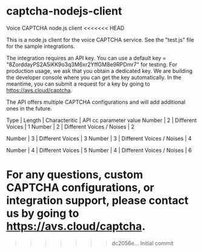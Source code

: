 # captcha-nodejs-client
Voice CAPTCHA node.js client
<<<<<<< HEAD

This is a node.js client for the voice CAPTCHA service.
See the "test.js" file for the sample integrations.

The integration requires an API key. You can use a default key = "8ZorddayPS2A5iKK9o3q3M6xr2YffGM8e9RPDmr7" for testing.
For production usage, we ask that you obtain a dedicated key. We are building the developer console where you can get
the key automatically. In the meantime, you can submit a request for a key by going to https://avs.cloud/captcha.

The API offers multiple CAPTCHA configurations and will add additional ones in the future.

Type   | Length |     Characteritic             | API cc parameter value
Number |    2   |   Different Voices            |      1
Number |    2   |   Different Voices / Noises   |      2

Number |    3   |   Different Voices		|      3
Number |    3   |   Different Voices / Noises  	|      4

Number |    4   |   Different Voices            |      5
Number |    4   |   Different Voices / Noises   |      6


For any questions, custom CAPTCHA configurations, or integration support, please contact us by going to https://avs.cloud/captcha.
=======
>>>>>>> dc2056e... Initial commit
